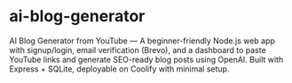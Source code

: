 # ai-blog-generator
AI Blog Generator from YouTube — A beginner-friendly Node.js web app with signup/login, email verification (Brevo), and a dashboard to paste YouTube links and generate SEO-ready blog posts using OpenAI. Built with Express + SQLite, deployable on Coolify with minimal setup.
